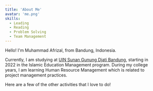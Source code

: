 ```yaml
---
title: 'About Me'
avatar: 'me.png'
skills:
  - Leading
  - Reading
  - Problem Solving
  - Team Management
---
```


Hello! I'm Muhammad Afrizal, from Bandung, Indonesia.

<!-- I am a creative, time punctual, dedicated, goal-oriented individual with decent moral Values and Ethicates along with a high-energy level, honed communication skills, strong organizational skills, and meticulous attention to detail. -->
Currently, I am studying at [UIN Sunan Gunung Djati Bandung](https://uinsgd.ac.id/), starting in 2022 in the Islamic Education Management program. During my college years, I am learning Human Resource Management which is related to project management practices.

<!-- I am pursuing my Bachelors from [UIN Sunan Gunung Djati Bandung, Indonesia](https://uinsgd.ac.id/) in Islamic Education Management (2022-2026) my current GPA is [3.63]() out of 4. -->

Here are a few of the other activities that I love to do!